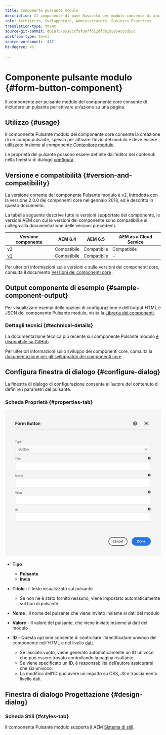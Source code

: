 ```yaml
---
title: Componente pulsante modulo
description: Il componente di base Nascosto per modulo consente di includere un campo nascosto in un modulo.
role: Architetto, Sviluppatore, Amministratore, Business Practices
translation-type: tm+mt
source-git-commit: d01a7576518ccf9f0effd12dfd8198854c6cd55c
workflow-type: tm+mt
source-wordcount: '417'
ht-degree: 4%

---
```



# Componente pulsante modulo {#form-button-component}

Il componente per pulsante modulo del componente core consente di includere un pulsante per attivare un’azione su una pagina.

## Utilizzo {#usage}

Il componente Pulsante modulo del componente core consente la creazione di un campo pulsante, spesso per attivare l’invio del modulo e deve essere utilizzato insieme al componente [Contenitore modulo](form-container.md).

Le proprietà del pulsante possono essere definite dall&#39;editor dei contenuti nella finestra di dialogo [configura](#configure-dialog).

## Versione e compatibilità {#version-and-compatibility}

La versione corrente del componente Pulsante modulo è v2, introdotta con la versione 2.0.0 dei componenti core nel gennaio 2018, ed è descritta in questo documento.

La tabella seguente descrive tutte le versioni supportate del componente, le versioni AEM con cui le versioni del componente sono compatibili e si collega alla documentazione delle versioni precedenti.

| Versione componente | AEM 6.4 | AEM 6.5 | AEM as a Cloud Service |
|--- |--- |--- |---|
| v2 | Compatibile | Compatibile | Compatibile |
| [v1](/help/components/v1/form-button-v1.md) | Compatibile | Compatibile | - |

Per ulteriori informazioni sulle versioni e sulle versioni dei componenti core, consulta il documento [Versioni dei componenti core](/help/versions.md) .

## Output componente di esempio {#sample-component-output}

Per visualizzare esempi delle opzioni di configurazione e dell’output HTML e JSON del componente Pulsante modulo, visita la [Libreria dei componenti](https://adobe.com/go/aem_cmp_library_form_button).

### Dettagli tecnici {#technical-details}

La documentazione tecnica più recente sul componente Pulsante modulo [è disponibile su GitHub](https://adobe.com/go/aem_cmp_tech_form_button_v2).

Per ulteriori informazioni sullo sviluppo dei componenti core, consulta la [documentazione per gli sviluppatori dei componenti core](/help/developing/overview.md) .

## Configura finestra di dialogo {#configure-dialog}

La finestra di dialogo di configurazione consente all’autore del contenuto di definire i parametri del pulsante.

### Scheda Proprietà {#properties-tab}

![Finestra di dialogo di modifica del componente Pulsante modulo](/help/assets/form-button-edit.png)

* **Tipo**

   * **Pulsante**
   * **Invia**

* **Titolo** : il testo visualizzato sul pulsante

   * Se non ne è stato fornito nessuno, viene impostato automaticamente sul tipo di pulsante

* **Nome** : il nome del pulsante che viene inviato insieme ai dati del modulo
* **Valore**  - Il valore del pulsante, che viene inviato insieme ai dati del modulo

* **ID**  - Questa opzione consente di controllare l’identificatore univoco del componente nell’HTML e nel livello  [dati](/help/developing/data-layer/overview.md).
   * Se lasciato vuoto, viene generato automaticamente un ID univoco che può essere trovato controllando la pagina risultante.
   * Se viene specificato un ID, è responsabilità dell’autore assicurarsi che sia univoco.
   * La modifica dell’ID può avere un impatto su CSS, JS e tracciamento livello dati.

## Finestra di dialogo Progettazione {#design-dialog}

### Scheda Stili {#styles-tab}

Il componente Pulsante modulo supporta il AEM [Sistema di stili](/help/get-started/authoring.md#component-styling).
